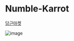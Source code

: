 # Numble-Karrot

<a href="ttp://54.180.83.222:8080/">당근마켓<a>

![image](https://user-images.githubusercontent.com/53372971/153955817-2a17751a-11ef-4ed6-820b-9c1de06d6986.png)
